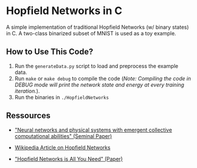 # Hopfield Networks in C
A simple implementation of traditional Hopfield Networks (w/ binary states) in C. A two-class binarized subset of MNIST is used as a toy example.

## How to Use This Code?

1) Run the `generateData.py` script to load and preprocess the example data.
2) Run `make` or `make debug` to compile the code (*Note: Compiling the code in DEBUG mode will print the network state and energy at every training iteration.*).
3) Run the binaries in `./HopfieldNetworks`

## Ressources
- ["Neural networks and physical systems with emergent collective computational abilities" (Seminal Paper)](https://pmc.ncbi.nlm.nih.gov/articles/PMC346238/)

- [Wikipedia Article on Hopfield Networks](https://en.wikipedia.org/wiki/Hopfield_network)

- ["Hopfield Networks is All You Need" (Paper)](https://arxiv.org/abs/2008.02217)

